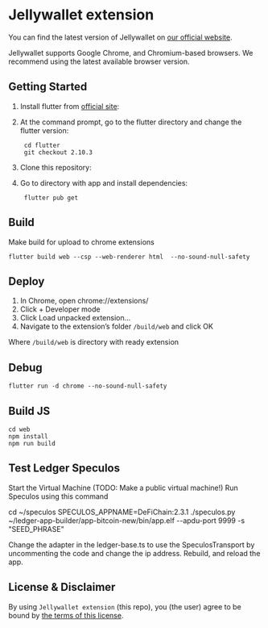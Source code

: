 # Jellywallet extension

You can find the latest version of Jellywallet on [our official website](https://jellywallet.io/).

Jellywallet supports Google Chrome, and Chromium-based browsers. We recommend using the latest available browser version.

## Getting Started

1. Install flutter from [official site](https://docs.flutter.dev/get-started/install):

2. At the command prompt, go to the flutter directory and change the flutter version:

        cd flutter
        git checkout 2.10.3

3. Clone this repository:

4. Go to directory with app and install dependencies:

        flutter pub get

## Build
Make build for upload to chrome extensions

    flutter build web --csp --web-renderer html  --no-sound-null-safety

## Deploy
1. In Chrome, open chrome://extensions/
2. Click + Developer mode
3. Click Load unpacked extension…
4. Navigate to the extension’s folder `/build/web` and click OK

Where `/build/web` is directory with ready extension

## Debug
    flutter run -d chrome --no-sound-null-safety

## Build JS
    cd web
    npm install
    npm run build

## Test Ledger Speculos
Start the Virtual Machine (TODO: Make a public virtual machine!)
Run Speculos using this command
   
   cd ~/speculos
   SPECULOS_APPNAME=DeFiChain:2.3.1 ./speculos.py ~/ledger-app-builder/app-bitcoin-new/bin/app.elf --apdu-port 9999  -s "SEED_PHRASE" 

Change the adapter in the ledger-base.ts to use the SpeculosTransport by uncommenting the code and change the ip address.
Rebuild, and reload the app. 

## License & Disclaimer

By using `Jellywallet extension` (this repo), you (the user) agree to be bound by [the terms of this license](LICENSE).
